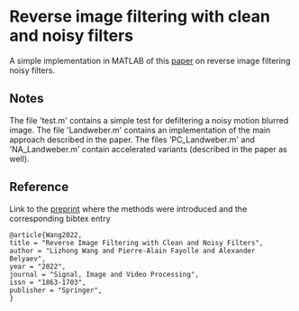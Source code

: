 # Reverse image filtering with clean and noisy filters 
A simple implementation in MATLAB of this [paper]() on reverse image filtering noisy filters. 

## Notes 
The file 'test.m' contains a simple test for defiltering a noisy motion blurred image. The file 'Landweber.m' contains an implementation of the main approach described in the paper. The files 'PC_Landweber.m' and 'NA_Landweber.m' contain accelerated variants (described in the paper as well). 

## Reference 
Link to the [preprint]() where the methods were introduced and the corresponding bibtex entry 
```
@article{Wang2022,
title = "Reverse Image Filtering with Clean and Noisy Filters",
author = "Lizhong Wang and Pierre-Alain Fayolle and Alexander Belyaev",
year = "2022",
journal = "Signal, Image and Video Processing",
issn = "1863-1703",
publisher = "Springer",
}
```
